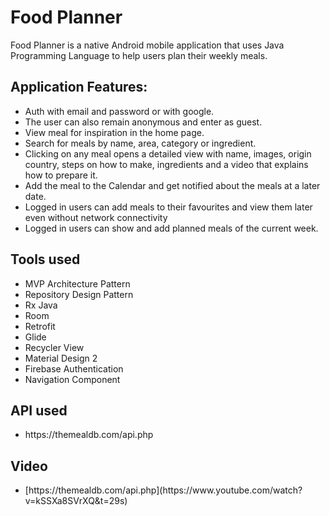 <h1>Food Planner</h1>
Food Planner is a native Android mobile application that uses Java Programming Language to help users plan their weekly meals.
<h2>Application Features:</h2>
<ul>
 <li> Auth with email and password or with google.</li>
<li>The user can also remain anonymous and enter as guest.</li>
<li>View meal for inspiration in the home page.</li>
<li>Search for meals by name, area, category or ingredient.</li>
<li>Clicking on any meal opens a detailed view with name, images, origin country, steps on how to make, ingredients and a video that explains how to prepare it.</li>
<li>Add the meal to the Calendar and get notified about the meals at a later date.</li>
<li>Logged in users can add meals to their favourites and view them later even without network connectivity</li>
<li>Logged in users can show and add planned meals of the current week.</li>
</ul>
<h2>Tools used</h2>
<ul>
<li>MVP Architecture Pattern</li>
<li>Repository Design Pattern</li>
<li>Rx Java</li>
<li>Room</li>
<li>Retrofit</li>
<li>Glide</li>
<li>Recycler View</li>
<li>Material Design 2</li>
<li>Firebase Authentication</li>
<li>Navigation Component</li>
</ul>

<h2>API used</h2>
<ul>
  <li>https://themealdb.com/api.php</li>
</ul>

<h2>Video</h2>
<ul>
  <li>[https://themealdb.com/api.php](https://www.youtube.com/watch?v=kSSXa8SVrXQ&t=29s)</li>
</ul>


